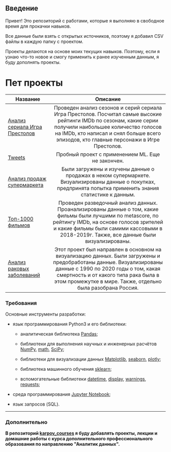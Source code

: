 ## Введение
Привет! Это репозиторий с работами, которые я выполняю в свободное время для прокачки навыков.

Все данные были взять с открытых источников, поэтому я добавил CSV файлы в каждую папку с проектом.

Проекты делаются на основе моих текущих навыков. Поэтому, если я узнаю что-то новое и смогу применить к ранее изученным данным, я буду дополнять проекты.

# Пет проекты
Название|Описание
-----------|:-------: 
[Анализ сериала Игра Престолов](https://github.com/QuantumFluxx/pet_projects/tree/main/Game_of_thrones_episodes_analysis)|Проведен анализ сезонов и серий сериала Игра Престолов. Посчитал самые высокие рейтинги IMDb по сезонам, какие серии получили наибольшее количество голосов на IMDb, кто написал и снял больше всего эпизодов, кто главные персонажи в Игре Престолов.
[Tweets](https://github.com/QuantumFluxx/Code-example/tree/main/Pet-projects/Tweets)|Пробный проект с применением ML. Еще не закончен.
[Анализ продаж супермаркета](https://github.com/QuantumFluxx/Code-example/tree/main/Pet-projects/SuperMarket_Dataset)| Были загружены и изучены данные о продажах в неком супермаркете. Визуализированы данные о покупках, предпринята попытка применить знания статистике к данным.
[Топ-1000 фильмов](https://github.com/QuantumFluxx/pet_projects/tree/main/Top_1000_movies)| Проведен разведочный анализ данных. Проанализированы данные о том, какие фильмы были лучшими по metascore, по рейтингу IMDb, на основе голосов зрителей и какие фильмы были самими кассовыми в 2018-2019г. Также, все данные были визуализированы.
[Анализ раковых заболеваний](https://github.com/QuantumFluxx/pet_projects/tree/main/Cancer_analysis)| Этот проект был направлен в основном на визуализацию данных. Были загружены и предобработаны данные. Визуализированы данные с 1990 по 2020 годы о том, какая смертность и от какого типа рака была в этом промежутке в мире. Также, отдельно была разобрана Россия.



### Требования

Основные инструменты разработки:

* язык программирования Python3 и его библиотеки:

    + аналитическая библиотека [Pandas](https://pandas.pydata.org/);

    + библиотеки для выполнения научных и инженерных расчётов [NumPy](https://numpy.org/), [math](https://docs.python.org/3/library/math.html), [SciPy](https://scipy.org/);

    + библиотеки для визуализации данных [Matplotlib](https://matplotlib.org/), [seaborn](https://seaborn.pydata.org/), [plotly](https://plotly.com/python/);

    + библиотека машинного обучения [sklearn](https://www.sklearn.org/);

    + вспомогательные библиотеки [datetime](https://docs.python.org/3/library/datetime.html), [display](https://ipython.org/ipython-doc/3/api/generated/IPython.display.html), [warnings](https://docs.python.org/3/library/warnings.html), [requests](https://pythonru.com/biblioteki/kratkoe-rukovodstvo-po-biblioteke-python-requests);

* среда программирования [Jupyter Notebook](https://jupyter.org/);

* язык запросов (SQL).

------------

### Дополнительно
**В репозиторий [karpov_courses](https://github.com/QuantumFluxx/karpov_courses) я буду добавлять проекты, лекции и домашние работы с курса дополнительного профессионального образования по направлению "Аналитик данных".**
